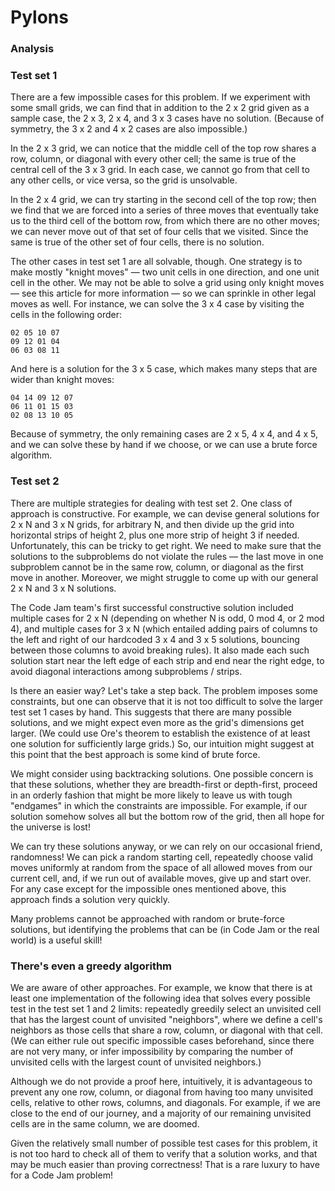 # Pylons

### Analysis

### Test set 1
There are a few impossible cases for this problem. If we experiment with some small grids, we can find that in addition to the 2 x 2 grid given as a sample case, the 2 x 3, 2 x 4, and 3 x 3 cases have no solution. (Because of symmetry, the 3 x 2 and 4 x 2 cases are also impossible.)

In the 2 x 3 grid, we can notice that the middle cell of the top row shares a row, column, or diagonal with every other cell; the same is true of the central cell of the 3 x 3 grid. In each case, we cannot go from that cell to any other cells, or vice versa, so the grid is unsolvable.

In the 2 x 4 grid, we can try starting in the second cell of the top row; then we find that we are forced into a series of three moves that eventually take us to the third cell of the bottom row, from which there are no other moves; we can never move out of that set of four cells that we visited. Since the same is true of the other set of four cells, there is no solution.

The other cases in test set 1 are all solvable, though. One strategy is to make mostly "knight moves" — two unit cells in one direction, and one unit cell in the other. We may not be able to solve a grid using only knight moves — see this article for more information — so we can sprinkle in other legal moves as well. For instance, we can solve the 3 x 4 case by visiting the cells in the following order:

    02 05 10 07
    09 12 01 04
    06 03 08 11
    
And here is a solution for the 3 x 5 case, which makes many steps that are wider than knight moves:

    04 14 09 12 07
    06 11 01 15 03
    02 08 13 10 05

Because of symmetry, the only remaining cases are 2 x 5, 4 x 4, and 4 x 5, and we can solve these by hand if we choose, or we can use a brute force algorithm.

### Test set 2
There are multiple strategies for dealing with test set 2. One class of approach is constructive. For example, we can devise general solutions for 2 x N and 3 x N grids, for arbitrary N, and then divide up the grid into horizontal strips of height 2, plus one more strip of height 3 if needed. Unfortunately, this can be tricky to get right. We need to make sure that the solutions to the subproblems do not violate the rules — the last move in one subproblem cannot be in the same row, column, or diagonal as the first move in another. Moreover, we might struggle to come up with our general 2 x N and 3 x N solutions.

The Code Jam team's first successful constructive solution included multiple cases for 2 x N (depending on whether N is odd, 0 mod 4, or 2 mod 4), and multiple cases for 3 x N (which entailed adding pairs of columns to the left and right of our hardcoded 3 x 4 and 3 x 5 solutions, bouncing between those columns to avoid breaking rules). It also made each such solution start near the left edge of each strip and end near the right edge, to avoid diagonal interactions among subproblems / strips.

Is there an easier way? Let's take a step back. The problem imposes some constraints, but one can observe that it is not too difficult to solve the larger test set 1 cases by hand. This suggests that there are many possible solutions, and we might expect even more as the grid's dimensions get larger. (We could use Ore's theorem to establish the existence of at least one solution for sufficiently large grids.) So, our intuition might suggest at this point that the best approach is some kind of brute force.

We might consider using backtracking solutions. One possible concern is that these solutions, whether they are breadth-first or depth-first, proceed in an orderly fashion that might be more likely to leave us with tough "endgames" in which the constraints are impossible. For example, if our solution somehow solves all but the bottom row of the grid, then all hope for the universe is lost!

We can try these solutions anyway, or we can rely on our occasional friend, randomness! We can pick a random starting cell, repeatedly choose valid moves uniformly at random from the space of all allowed moves from our current cell, and, if we run out of available moves, give up and start over. For any case except for the impossible ones mentioned above, this approach finds a solution very quickly.

Many problems cannot be approached with random or brute-force solutions, but identifying the problems that can be (in Code Jam or the real world) is a useful skill!

### There's even a greedy algorithm
We are aware of other approaches. For example, we know that there is at least one implementation of the following idea that solves every possible test in the test set 1 and 2 limits: repeatedly greedily select an unvisited cell that has the largest count of unvisited "neighbors", where we define a cell's neighbors as those cells that share a row, column, or diagonal with that cell. (We can either rule out specific impossible cases beforehand, since there are not very many, or infer impossibility by comparing the number of unvisited cells with the largest count of unvisited neighbors.)

Although we do not provide a proof here, intuitively, it is advantageous to prevent any one row, column, or diagonal from having too many unvisited cells, relative to other rows, columns, and diagonals. For example, if we are close to the end of our journey, and a majority of our remaining unvisited cells are in the same column, we are doomed.

Given the relatively small number of possible test cases for this problem, it is not too hard to check all of them to verify that a solution works, and that may be much easier than proving correctness! That is a rare luxury to have for a Code Jam problem!